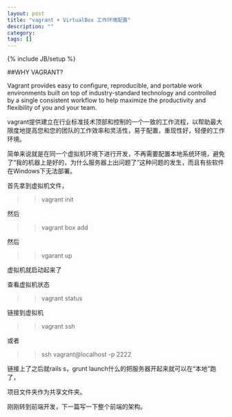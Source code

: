 ```yaml
---
layout: post
title: "vagrant + VirtualBox 工作环境配置"
description: ""
category: 
tags: []
---
```

{% include JB/setup %}


##WHY VAGRANT?

Vagrant provides easy to configure, reproducible, and portable work environments built on top of industry-standard technology and controlled by a single consistent workflow to help maximize the productivity and flexibility of you and your team.

vagrant提供建立在行业标准技术顶部和控制的一个一致的工作流程，以帮助最大限度地提高您和您的团队的工作效率和灵活性，易于配置，重现性好，轻便的工作环境。

简单来说就是在同一个虚拟机环境下进行开发，不再需要配置本地系统环境，避免了“我的机器上是好的，为什么服务器上出问题了”这种问题的发生，而且有些软件在Windows下无法部署。

首先拿到虚拟机文件，

>>vagrant init

然后

>>vagrant box add
 
然后

>> vgarant up

虚拟机就启动起来了

查看虚拟机状态

>> vagrant status 

链接到虚拟机

>>vagrant ssh

或者

>>ssh vagrant@localhost -p 2222

链接上了之后就rails s，grunt launch什么的把服务器开起来就可以在“本地”跑了，

项目文件夹作为共享文件夹。

刚刚转到前端开发，下一篇写一下整个前端的架构。




